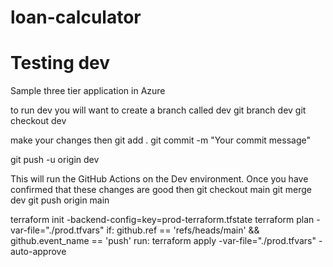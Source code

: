 # loan-calculator

# Testing dev  


Sample three tier application in Azure


to run dev you will want to create a branch called dev
git branch dev
git checkout dev

make your changes then
git add .
git commit -m "Your commit message"

git push -u origin dev

This will run the GitHub Actions on the Dev environment.
Once you have confirmed that these changes are good then
git checkout main
git merge dev
git push origin main

terraform init -backend-config=key=prod-terraform.tfstate
terraform plan -var-file="./prod.tfvars"
if: github.ref == 'refs/heads/main' && github.event_name == 'push'
      run: terraform apply -var-file="./prod.tfvars" -auto-approve
